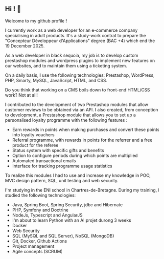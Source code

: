 ## Hi ! 👋

Welcome to my github profile !

I currently work as a web developer for an e-commerce company specialising in adult products. It's a study-work contrat to prepare the "Concepteur Développeur d'Applications" degree (BAC +4) which end the 19 December 2025.

As a web developer in black sequoia, my job is to develop custom prestashop modules and wordpress plugins to implement new features on our websites, and to maintain them using a ticketing system.

On a daily basis, I use the following technologies: Prestashop, WordPress, PHP, Smarty, MySQL, JavaScript, HTML, and CSS.

Do you think that working on a CMS boils down to front-end HTML/CSS work? Not at all! 

I contributed to the development of two Prestashop modules that allow customer reviews to be obtained via an API.
I also created, from conception to development, a Prestashop module that allows you to set up a personalised loyalty programme with the following features :

- Earn rewards in points when making purchases and convert these points into loyalty vouchers
- Referral programme, with rewards in points for the referrer and a free product for the referee
- Status system with specific gifts and benefits
- Option to configure periods during which points are multiplied
- Automated transactional emails
- Interface for tracking programme usage statistics

To realize this modules I had to use and increase my knowledge in POO, MVC design pattern, SQL, unit testing and web security. 

I'm studying in the ENI school in Chartres-de-Bretagne. During my training, I studied the following technologies:
- Java, Spring Boot, Spring Security, jdbc and Hibernate
- PHP, Symfony and Doctrine
- NodeJs, Typescript and AngularJS
- I'm about to learn Python with an AI projet durong 3 weeks
- Docker
- Web Security
- SQL (MySQL and SQL Server), NoSQL (MongoDB)
- Git, Docker, Github Actions
- Project management
- Agile concepts (SCRUM)
